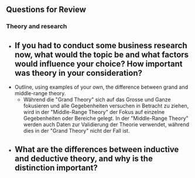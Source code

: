 ## Questions for Review

### Theory and research
- If you had to conduct some business research now, what would the topic be and what factors would influence your choice? How important was theory in your consideration?
	- 
- Outline, using examples of your own, the difference between grand and middle-range theory.
	- Während die "Grand Theory" sich auf das Grosse und Ganze fokusieren und alle Gegebenheiten versuchen in Betracht zu ziehen, wird in der "Middle-Range Theory" der Fokus auf einzelne Gegebenheiten oder Bereiche gelegt. In der "Middle-Range Theory" werden auch Daten zur Validierung der Theorie verwendet, während dies in der "Grand Theory" nicht der Fall ist.
- What are the differences between inductive and deductive theory, and why is the distinction important?
	- 
